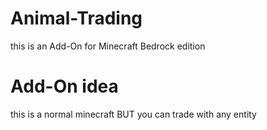 # Animal-Trading
this is an Add-On for Minecraft Bedrock edition

# Add-On idea
this is a normal minecraft BUT you can trade with any entity
